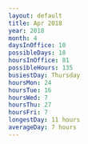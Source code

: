 ```yaml
---
layout: default
title: Apr 2018
year: 2018
month: 4
daysInOffice: 10
possibleDays: 18
hoursInOffice: 81
possibleHours: 135
busiestDay: Thursday
hoursMon: 24
hoursTue: 16
hoursWed: 7
hoursThu: 27
hoursFri: 7
longestDay: 11 hours
averageDay: 7 hours
---
```

